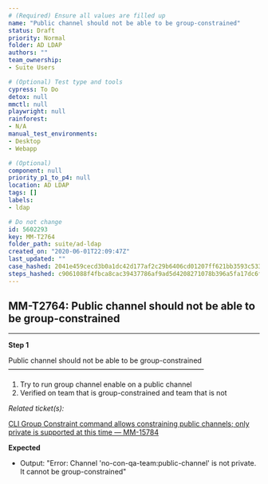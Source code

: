 ```yaml
---
# (Required) Ensure all values are filled up
name: "Public channel should not be able to be group-constrained"
status: Draft
priority: Normal
folder: AD LDAP
authors: ""
team_ownership: 
- Suite Users

# (Optional) Test type and tools
cypress: To Do
detox: null
mmctl: null
playwright: null
rainforest: 
- N/A
manual_test_environments: 
- Desktop
- Webapp

# (Optional)
component: null
priority_p1_to_p4: null
location: AD LDAP
tags: []
labels: 
- ldap

# Do not change
id: 5602293
key: MM-T2764
folder_path: suite/ad-ldap
created_on: "2020-06-01T22:09:47Z"
last_updated: ""
case_hashed: 2041e459cecd3b0a1dc42d177af2c29b6406cd01207ff621bb3593c53331a45302e93b87ed562af43a6ce3fa71a05627
steps_hashed: c9061088f4fbca8cac39437786af9ad5d4208271078b396a5fa17dc6f45cc838d3cf8f94038379a0dcfb00d32ef9fcc5
---
```


## MM-T2764: Public channel should not be able to be group-constrained

---

**Step 1**

Public channel should not be able to be group-constrained\
————————————————————————————

1. Try to run group channel enable on a public channel
2. Verified on team that is group-constrained and team that is not

_Related ticket(s):_

[CLI Group Constraint command allows constraining public channels; only private is supported at this time — MM-15784](https://mattermost.atlassian.net/browse/MM-15784)

**Expected**

- Output: "Error: Channel 'no-con-qa-team:public-channel' is not private. It cannot be group-constrained"
